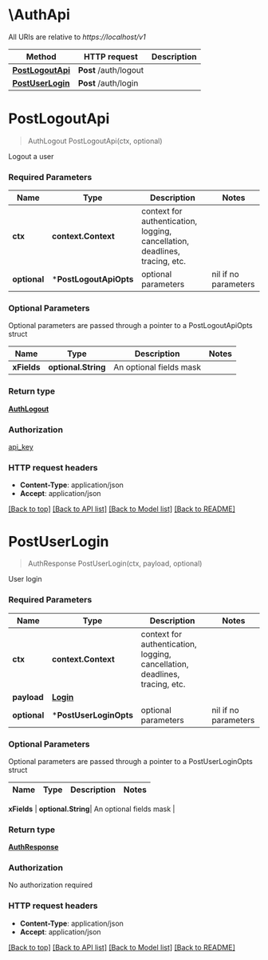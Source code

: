 # \AuthApi

All URIs are relative to *https://localhost/v1*

Method | HTTP request | Description
------------- | ------------- | -------------
[**PostLogoutApi**](AuthApi.md#PostLogoutApi) | **Post** /auth/logout | 
[**PostUserLogin**](AuthApi.md#PostUserLogin) | **Post** /auth/login | 


# **PostLogoutApi**
> AuthLogout PostLogoutApi(ctx, optional)


Logout a user

### Required Parameters

Name | Type | Description  | Notes
------------- | ------------- | ------------- | -------------
 **ctx** | **context.Context** | context for authentication, logging, cancellation, deadlines, tracing, etc.
 **optional** | ***PostLogoutApiOpts** | optional parameters | nil if no parameters

### Optional Parameters
Optional parameters are passed through a pointer to a PostLogoutApiOpts struct

Name | Type | Description  | Notes
------------- | ------------- | ------------- | -------------
 **xFields** | **optional.String**| An optional fields mask | 

### Return type

[**AuthLogout**](AuthLogout.md)

### Authorization

[api_key](../README.md#api_key)

### HTTP request headers

 - **Content-Type**: application/json
 - **Accept**: application/json

[[Back to top]](#) [[Back to API list]](../README.md#documentation-for-api-endpoints) [[Back to Model list]](../README.md#documentation-for-models) [[Back to README]](../README.md)

# **PostUserLogin**
> AuthResponse PostUserLogin(ctx, payload, optional)


User login

### Required Parameters

Name | Type | Description  | Notes
------------- | ------------- | ------------- | -------------
 **ctx** | **context.Context** | context for authentication, logging, cancellation, deadlines, tracing, etc.
  **payload** | [**Login**](Login.md)|  | 
 **optional** | ***PostUserLoginOpts** | optional parameters | nil if no parameters

### Optional Parameters
Optional parameters are passed through a pointer to a PostUserLoginOpts struct

Name | Type | Description  | Notes
------------- | ------------- | ------------- | -------------

 **xFields** | **optional.String**| An optional fields mask | 

### Return type

[**AuthResponse**](AuthResponse.md)

### Authorization

No authorization required

### HTTP request headers

 - **Content-Type**: application/json
 - **Accept**: application/json

[[Back to top]](#) [[Back to API list]](../README.md#documentation-for-api-endpoints) [[Back to Model list]](../README.md#documentation-for-models) [[Back to README]](../README.md)

